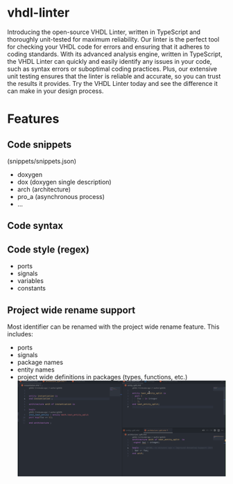# vhdl-linter
Introducing the open-source VHDL Linter, written in TypeScript and thoroughly unit-tested for maximum reliability. Our linter is the perfect tool for checking your VHDL code for errors and ensuring that it adheres to coding standards. With its advanced analysis engine, written in TypeScript, the VHDL Linter can quickly and easily identify any issues in your code, such as syntax errors or suboptimal coding practices. Plus, our extensive unit testing ensures that the linter is reliable and accurate, so you can trust the results it provides. Try the VHDL Linter today and see the difference it can make in your design process.
# Features
## Code snippets
(snippets/snippets.json)
- doxygen
- dox (doxygen single description)
- arch  (architecture)
- pro_a (asynchronous process)
- ...
## Code syntax 
## Code style (regex)
- ports
- signals
- variables
- constants
## Project wide rename support
Most identifier can be renamed with the project wide rename feature.
This includes:
- ports
- signals
- package names
- entity names
- project wide definitions in packages (types, functions, etc.)
![rename](./doc/rename.gif)
